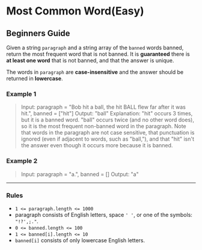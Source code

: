 # Most Common Word(Easy)

## Beginners Guide

Given a string `paragraph` and a string array of the `banned` words banned, return the most frequent word that is not banned. It is **guaranteed** there is **at least one word** that is not banned, and that the answer is unique.

The words in `paragraph` are **case-insensitive** and the answer should be returned in **lowercase**.

### Example 1

>Input: paragraph = "Bob hit a ball, the hit BALL flew far after it was hit.", banned = ["hit"]
Output: "ball"
Explanation:
"hit" occurs 3 times, but it is a banned word.
"ball" occurs twice (and no other word does), so it is the most frequent non-banned word in the paragraph.
Note that words in the paragraph are not case sensitive,
that punctuation is ignored (even if adjacent to words, such as "ball,"),
and that "hit" isn't the answer even though it occurs more because it is banned.

### Example 2

>Input: paragraph = "a.", banned = []
Output: "a"

---

### Rules

* `1 <= paragraph.length <= 1000`
* paragraph consists of English letters, space `' '`, or one of the symbols: `"!?',;."`.
* `0 <= banned.length <= 100`
* `1 <= banned[i].length <= 10`
* `banned[i]` consists of only lowercase English letters.

